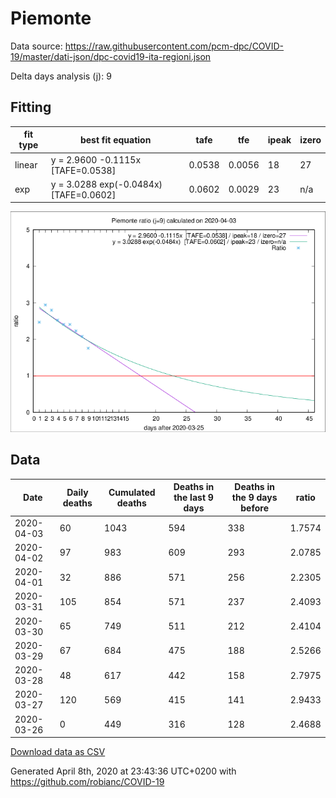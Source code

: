 # Piemonte

Data source: https://raw.githubusercontent.com/pcm-dpc/COVID-19/master/dati-json/dpc-covid19-ita-regioni.json

Delta days analysis (j): 9

## Fitting 
|fit type|best fit equation|tafe|tfe|ipeak|izero|
|-------|-----|--------|------|---|---|
|linear|y = 2.9600 -0.1115x  [TAFE=0.0538]|0.0538|0.0056|18|27|
|exp|y = 3.0288 exp(-0.0484x)  [TAFE=0.0602]|0.0602|0.0029|23|n/a|

![Plot](COVID-19_piemonte_j9_2020-04-03.png)

## Data
|Date|Daily deaths|Cumulated deaths|Deaths in the last 9 days|Deaths in the 9 days before|ratio|
|----|----------|-----------|-------|--------------------|-----|
|2020-04-03|60|1043|594|338|1.7574|
|2020-04-02|97|983|609|293|2.0785|
|2020-04-01|32|886|571|256|2.2305|
|2020-03-31|105|854|571|237|2.4093|
|2020-03-30|65|749|511|212|2.4104|
|2020-03-29|67|684|475|188|2.5266|
|2020-03-28|48|617|442|158|2.7975|
|2020-03-27|120|569|415|141|2.9433|
|2020-03-26|0|449|316|128|2.4688|

[Download data as CSV](COVID-19_piemonte_j9_2020-04-03.csv)

Generated April 8th, 2020 at 23:43:36 UTC+0200 with https://github.com/robianc/COVID-19
